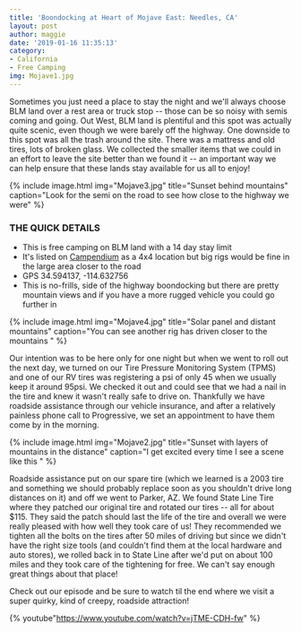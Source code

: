 ```yaml
---
title: 'Boondocking at Heart of Mojave East: Needles, CA'
layout: post
author: maggie
date: '2019-01-16 11:35:13'
category:
- California
- Free Camping
img: Mojave1.jpg
---
```


Sometimes you just need a place to stay the night and we'll always choose BLM land over a rest area or truck stop -- those can be so noisy with semis coming and going. Out West, BLM land is plentiful and this spot was actually quite scenic, even though we were barely off the highway. One downside to this spot was all the trash around the site. There was a mattress and old tires, lots of broken glass. We collected the smaller items that we could in an effort to leave the site better than we found it -- an important way we can help ensure that these lands stay available for us all to enjoy!

{% include image.html img="Mojave3.jpg" title="Sunset behind mountains" caption="Look for the semi on the road to see how close to the highway we were" %}

### THE QUICK DETAILS
* This is free camping on BLM land with a 14 day stay limit
* It's listed on [Campendium](https://www.campendium.com/the-heart-of-the-mojave) as a 4x4 location but big rigs would be fine in the large area closer to the road
* GPS 34.594137, -114.632756
* This is no-frills, side of the highway boondocking but there are pretty mountain views and if you have a more rugged vehicle you could go further in

{% include image.html img="Mojave4.jpg" title="Solar panel and distant mountains" caption="You can see another rig has driven closer to the mountains " %}

Our intention was to be here only for one night but when we went to roll out the next day, we turned on our Tire Pressure Monitoring System (TPMS) and one of our RV tires was registering a psi of only 45 when we usually keep it around 95psi. We checked it out and could see that we had a nail in the tire and knew it wasn't really safe to drive on. Thankfully we have roadside assistance through our vehicle insurance, and after a relatively painless phone call to Progressive, we set an appointment to have them come by in the morning.

{% include image.html img="Mojave2.jpg" title="Sunset with layers of mountains in the distance" caption="I get excited every time I see a scene like this " %}

Roadside assistance put on our spare tire (which we learned is a 2003 tire and something we should probably replace soon as you shouldn't drive long distances on it) and off we went to Parker, AZ. We found State Line Tire where they patched our original tire and rotated our tires -- all for about $115. They said the patch should last the life of the tire and overall we were really pleased with how well they took care of us! They recommended we tighten all the bolts on the tires after 50 miles of driving but since we didn't have the right size tools (and couldn't find them at the local hardware and auto stores), we rolled back in to State Line after we'd put on about 100 miles and they took care of the tightening for free. We can't say enough great things about that place!

Check out our episode and be sure to watch til the end where we visit a super quirky, kind of creepy, roadside attraction!

{% youtube"https://www.youtube.com/watch?v=jTME-CDH-fw" %}